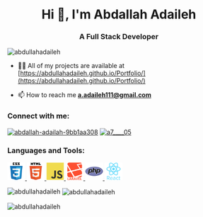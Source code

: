<h1 align="center">Hi 👋, I'm Abdallah Adaileh</h1>
<h3 align="center">A Full Stack Developer</h3>

<p align="left"> <img src="https://komarev.com/ghpvc/?username=abdullahadaileh&label=Profile%20views&color=0e75b6&style=flat" alt="abdullahadaileh" /> </p>

- 👨‍💻 All of my projects are available at [https://abdullahadaileh.github.io/Portfolio/](https://abdullahadaileh.github.io/Portfolio/)

- 📫 How to reach me **a.adaileh111@gmail.com**

<h3 align="left">Connect with me:</h3>
<p align="left">
<a href="https://linkedin.com/in/abdallah-adailah-9bb1aa308" target="blank"><img align="center" src="https://raw.githubusercontent.com/rahuldkjain/github-profile-readme-generator/master/src/images/icons/Social/linked-in-alt.svg" alt="abdallah-adailah-9bb1aa308" height="30" width="40" /></a>
<a href="https://instagram.com/a7____05" target="blank"><img align="center" src="https://raw.githubusercontent.com/rahuldkjain/github-profile-readme-generator/master/src/images/icons/Social/instagram.svg" alt="a7____05" height="30" width="40" /></a>
</p>

<h3 align="left">Languages and Tools:</h3>
<p align="left"> <a href="https://www.w3schools.com/css/" target="_blank" rel="noreferrer"> <img src="https://raw.githubusercontent.com/devicons/devicon/master/icons/css3/css3-original-wordmark.svg" alt="css3" width="40" height="40"/> </a> <a href="https://www.w3.org/html/" target="_blank" rel="noreferrer"> <img src="https://raw.githubusercontent.com/devicons/devicon/master/icons/html5/html5-original-wordmark.svg" alt="html5" width="40" height="40"/> </a> <a href="https://developer.mozilla.org/en-US/docs/Web/JavaScript" target="_blank" rel="noreferrer"> <img src="https://raw.githubusercontent.com/devicons/devicon/master/icons/javascript/javascript-original.svg" alt="javascript" width="40" height="40"/> </a> <a href="https://laravel.com/" target="_blank" rel="noreferrer"> <img src="https://raw.githubusercontent.com/devicons/devicon/master/icons/laravel/laravel-plain-wordmark.svg" alt="laravel" width="40" height="40"/> </a> <a href="https://www.php.net" target="_blank" rel="noreferrer"> <img src="https://raw.githubusercontent.com/devicons/devicon/master/icons/php/php-original.svg" alt="php" width="40" height="40"/> </a> <a href="https://reactjs.org/" target="_blank" rel="noreferrer"> <img src="https://raw.githubusercontent.com/devicons/devicon/master/icons/react/react-original-wordmark.svg" alt="react" width="40" height="40"/> </a> </p>

<p><img align="left" src="https://github-readme-stats.vercel.app/api/top-langs?username=abdullahadaileh&show_icons=true&locale=en&layout=compact" alt="abdullahadaileh" /></p>

<p>&nbsp;<img align="center" src="https://github-readme-stats.vercel.app/api?username=abdullahadaileh&show_icons=true&locale=en" alt="abdullahadaileh" /></p>

<p><img align="center" src="https://github-readme-streak-stats.herokuapp.com/?user=abdullahadaileh&" alt="abdullahadaileh" /></p>
